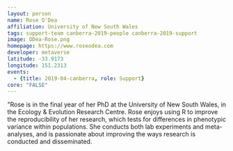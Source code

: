 ```yaml
---
layout: person
name: Rose O'Dea
affiliation: University of New South Wales
tags: support-team canberra-2019-people canberra-2019-support
image: ODea-Rose.png
homepage: https://www.roseodea.com
developer: metaverse
latitude: -33.9173
longitude: 151.2313
events:
  - {title: 2019-04-canberra, role: Support}
core: "FALSE"
---
```

"Rose is in the final year of her PhD at the University of New South Wales, in the Ecology & Evolution Research Centre. Rose enjoys using R to improve the reproducibility of her research, which tests for differences in phenotypic variance within populations. She conducts both lab experiments and meta-analyses, and is passionate about improving the ways research is conducted and disseminated.